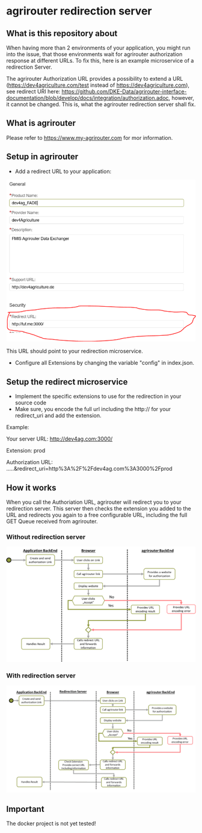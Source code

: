 # agrirouter redirection server

## What is this repository about

When having more than 2 environments of your application, you might run into the issue, that those environments wait for agrirouter authorization response at different URLs. To fix this, here is an example microservice of a redirection Server.

The agrirouter Authorization URL provides a possibility to extend a URL (https://dev4agriculture.com/test instead of https://dev4agriculture.com), see redirect URI here:  <https://github.com/DKE-Data/agrirouter-interface-documentation/blob/develop/docs/integration/authorization.adoc>, however, it cannot be changed.
This is, what the agrirouter redirection server shall fix.

## What is agrirouter

Please refer to <https://www.my-agrirouter.com> for mor information.

## Setup in agrirouter

* Add a redirect URL to your application: 

![image](./images/config.png "Image")

This URL should point to your redirection microservice.

* Configure all Extensions by changing the variable "config" in index.json.

## Setup the redirect microservice

* Implement the specific extensions to use for the redirection in your source code
* Make sure, you encode the full url including the http:// for your redirect_uri and add the extension.

Example:

Your server URL: <http://dev4ag.com:3000/>

Extension: prod

Authorization URL: .....&redirect_uri=http%3A%2F%2Fdev4ag.com%3A3000%2Fprod

## How it works

When you call the Authoriation URL, agrirouter will redirect you to your redirection server. This server then checks the extension you added to the URL and redirects you again to a free configurable URL, including the full GET Queue received from agrirouter.

### Without redirection server

![Without](https://raw.githubusercontent.com/DKE-Data/agrirouter-interface-documentation/develop/assets/images/ig2/image13.png "Without redirection server")

### With redirection server

![Without](images/process_with_redirection.png "With redirection server")


## Important

The docker project is not yet tested!
